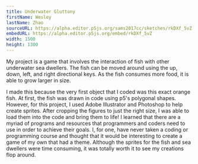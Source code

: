 ```yaml
---
title: Underwater Gluttony
firstName: Wesley
lastName: Zhao
sourceURL: https://alpha.editor.p5js.org/sams2017cc/sketches/rkDXf_5vZ
embedURL: https://alpha.editor.p5js.org/embed/rkDXf_5vZ
width: 1500
height: 1300
---
```


My project is a game that involves the interaction of fish with other
underwater sea dwellers. The fish can be moved around using the up, down,
left, and right directional keys. As the fish consumes more food, it is able
to grow larger in size.

I made this because the very first object that I coded was this exact orange
fish. At first, the fish was drawn in code using p5's polygonal shapes.
However, for this project, I used Adobe Illustrator and
Photoshop to help create sprites. After cropping the figures to just the
right size, I was able to load them into the code and bring them to life!
I learned that there are a myriad of programs and resources that programmers
and coders need to use in order to achieve their goals. I, for one, have never
taken a coding or programming course and thought that it would be interesting
to create a game of my own that had a theme. Although the sprites for the
fish and sea dwellers were time consuming, it was totally worth it to see my
creations flop around.
